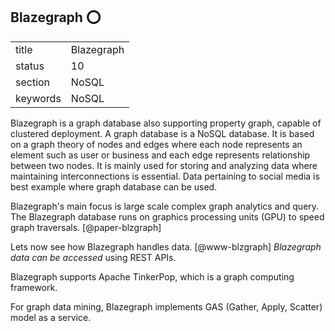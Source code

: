 ## Blazegraph :o:


|          |                |
| -------- | -------------- |
| title    | Blazegraph     | 
| status   | 10             |
| section  | NoSQL          |
| keywords | NoSQL          |



Blazegraph is a graph database also supporting property graph, capable
of clustered deployment. A graph database is a NoSQL database. It is
based on a graph theory of nodes and edges where each node represents
an element such as user or business and each edge represents
relationship between two nodes. It is mainly used for storing and
analyzing data where maintaining interconnections is essential. Data
pertaining to social media is best example where graph database can be
used.

Blazegraph's main focus is large scale complex graph analytics and
query.  The Blazegraph database runs on graphics processing units
(GPU) to speed graph traversals. [@paper-blzgraph]

Lets now see how Blazegraph handles data. [@www-blzgraph] *Blazegraph
data can be accessed* using REST APIs.

Blazegraph supports Apache TinkerPop, which is a graph computing
 framework.

For graph data mining, Blazegraph implements GAS (Gather, Apply,
Scatter) model as a service.



